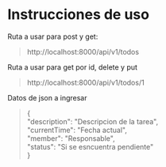 # Instrucciones de uso

Ruta  a usar para post y get:
> http://localhost:8000/api/v1/todos

Ruta a usar para get por id, delete y put
>http://localhost:8000/api/v1/todos/1


Datos de json a ingresar
> { <br>
> "description": "Descripcion de la tarea", <br>
> "currentTime": "Fecha actual", <br>
> "member": "Responsable", <br>
> "status": "Si se esncuentra pendiente" <br>
}
